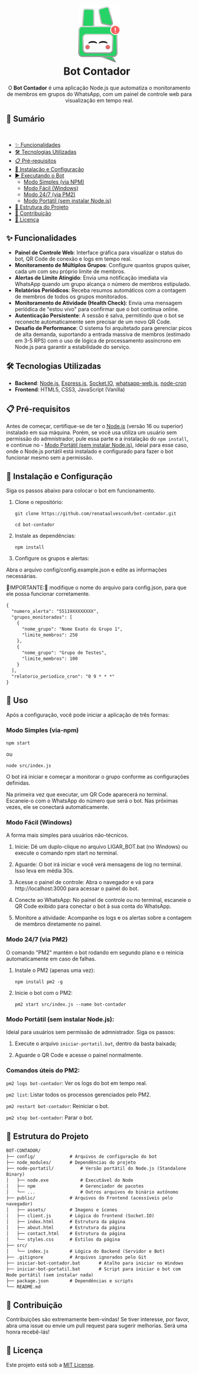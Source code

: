 <h1 align="center" id="project_name">
  <br />
  <img src="public/assets/icon-wppbot.png" alt="Logo" width="114px">
  <br />
Bot Contador
  <br />
</h1>

<p align="center">
O <strong>Bot Contador</strong> é uma aplicação Node.js que automatiza o monitoramento de membros em grupos do WhatsApp, com um painel de controle web para visualização em tempo real.
</p>

## 📜 Sumário
  
- [✨ Funcionalidades](#-funcionalidades)
- [🛠️ Tecnologias Utilizadas](#️-tecnologias-utilizadas)
- [📋 Pré-requisitos](#-pré-requisitos)
- [🚀 Instalação e Configuração](#-instalação-e-configuração)
- [▶️ Executando o Bot](#️-executando-o-bot)
  - [Modo Simples (via NPM)](#modo-simples-via-npm)
  - [Modo Fácil (Windows)](#modo-fácil-windows)
  - [Modo 24/7 (via PM2)](#modo-247-via-pm2)
  - [Modo Portátil (sem instalar Node.js)](#modo-portátil-sem-instalar-nodejs)
- [📁 Estrutura do Projeto](#-estrutura-do-projeto)
- [💌 Contribuição](#-contribuição)
- [📄 Licença](#-licença)


## ✨ Funcionalidades

-   **Painel de Controle Web**: Interface gráfica para visualizar o status do bot, QR Code de conexão e logs em tempo real.
-   **Monitoramento de Múltiplos Grupos**: Configure quantos grupos quiser, cada um com seu próprio limite de membros.
-   **Alertas de Limite Atingido**: Envia uma notificação imediata via WhatsApp quando um grupo alcança o número de membros estipulado.
-   **Relatórios Periódicos**: Receba resumos automáticos com a contagem de membros de todos os grupos monitorados.
-   **Monitoramento de Atividade (Health Check)**: Envia uma mensagem periódica de "estou vivo" para confirmar que o bot continua online.
-   **Autenticação Persistente**: A sessão é salva, permitindo que o bot se reconecte automaticamente sem precisar de um novo QR Code.
- **Desafio de Performance**: O sistema foi arquitetado para gerenciar picos de alta demanda, suportando a entrada massiva de membros (estimado em 3-5 RPS) com o uso de lógica de processamento assíncrono em Node.js para garantir a estabilidade do serviço.

## 🛠️ Tecnologias Utilizadas

-   **Backend**: [Node.js](https://nodejs.org/), [Express.js](https://expressjs.com/pt-br/), [Socket.IO](https://socket.io/), [whatsapp-web.js](https://github.com/pedroslopez/whatsapp-web.js), [node-cron](https://github.com/node-cron/node-cron)
-   **Frontend**: HTML5, CSS3, JavaScript (Vanilla)

## 📋 Pré-requisitos

Antes de começar, certifique-se de ter o [Node.js](https://nodejs.org/) (versão 16 ou superior) instalado em sua máquina. Porém, se você usa utiliza um usuário sem permissão do admnistrador, pule essa parte e a instalação do  ```npm install```,  e continue no - [Modo Portátil (sem instalar Node.js)](#modo-portátil-sem-instalar-nodejs), ideial para esse caso, onde o Node.js portátil está instalado e configurado para fazer o bot funcionar mesmo sem a permissão.


## 📐 Instalação e Configuração

Siga os passos abaixo para colocar o bot em funcionamento.

1. Clone o repositório:

    ```
    git clone https://github.com/renataalvescunh/bot-contador.git
    ```
    
    ```
    cd bot-contador
    ```
2. Instale as dependências:

    ```
    npm install
    ```

3. Configure os grupos e alertas:

Abra o arquivo config/config.example.json e edite as informações necessárias. 

🚨IMPORTANTE:🚨 modifique o nome do arquivo para config.json, para que ele possa funcionar corretamente.

```
{
  "numero_alerta": "55119XXXXXXXX",
  "grupos_monitorados": [
    {
      "nome_grupo": "Nome Exato do Grupo 1",
      "limite_membros": 250
    },
    {
      "nome_grupo": "Grupo de Testes",
      "limite_membros": 100
    }
  ],
  "relatorio_periodico_cron": "0 9 * * *"
}
```

## 📌 Uso

Após a configuração, você pode iniciar a aplicação de três formas:

### Modo Simples (via-npm)

    npm start

ou

    node src/index.js
    

O bot irá iniciar e começar a monitorar o grupo conforme as configurações definidas. 

Na primeira vez que executar, um QR Code aparecerá no terminal. Escaneie-o com o WhatsApp do número que será o bot. Nas próximas vezes, ele se conectará automaticamente.

### Modo Fácil (Windows)

A forma mais simples para usuários não-técnicos.

1. Inicie: Dê um duplo-clique no arquivo LIGAR_BOT.bat (no Windows) ou execute o comando npm start no terminal.

2. Aguarde: O bot irá iniciar e você verá mensagens de log no terminal. Isso leva em média 30s.

3. Acesse o painel de controle: Abra o navegador e vá para http://localhost:3000 para acessar o painel do bot.

4. Conecte ao WhatsApp: No painel de controle ou no terminal, escaneie o QR Code exibido para conectar o bot à sua conta do WhatsApp.

5. Monitore a atividade: Acompanhe os logs e os alertas sobre a contagem de membros diretamente no painel.

### Modo 24/7 (via PM2)

O comando "PM2" mantém o bot rodando em segundo plano e o reinicia automaticamente em caso de falhas.

1. Instale o PM2 (apenas uma vez):

    ```
    npm install pm2 -g
    ```

2. Inicie o bot com o PM2:

    ```
    pm2 start src/index.js --name bot-contador
    ```

### Modo Portátil (sem instalar Node.js):

Ideial para usuários sem permissão de admnistrador. Siga os passos:

1. Execute o arquivo ```iniciar-portatil.bat```, dentro da basta baixada;

2. Aguarde o QR Code e acesse o painel normalmente.

### Comandos úteis do PM2:

```pm2 logs bot-contador```: Ver os logs do bot em tempo real.

```pm2 list```: Listar todos os processos gerenciados pelo PM2.

```pm2 restart bot-contador```: Reiniciar o bot.

```pm2 stop bot-contador```: Parar o bot.

## 📁 Estrutura do Projeto

```
BOT-CONTADOR/
├── config/             # Arquivos de configuração do bot
├── node_modules/       # Dependências do projeto
├── node-portatil/          # Versão portátil do Node.js (Standalone Binary)
│   ├── node.exe            # Executável do Node
│   ├── npm                 # Gerenciador de pacotes
│   └── ...                 # Outros arquivos do binário autônomo
├── public/             # Arquivos do Frontend (acessíveis pelo navegador)
│   ├── assets/         # Imagens e ícones
│   ├── client.js       # Lógica do frontend (Socket.IO)
│   ├── index.html      # Estrutura da página
│   ├── about.html      # Estrutura da página
│   ├── contact.html    # Estrutura da página
│   └── styles.css      # Estilos da página
├── src/
│   └── index.js        # Lógica do Backend (Servidor e Bot)
├── .gitignore          # Arquivos ignorados pelo Git
├── iniciar-bot-contador.bat       # Atalho para iniciar no Windows
├── iniciar-bot-portatil.bat       # Script para iniciar o bot com Node portátil (sem instalar nada)
├── package.json        # Dependências e scripts
└── README.md
```

## 💌 Contribuição

Contribuições são extremamente bem-vindas! Se tiver interesse, por favor, abra uma issue ou envie um pull request para sugerir melhorias. Será uma honra recebê-lás! 

## 📄 Licença

Este projeto está sob a [MIT License](LICENSE).

